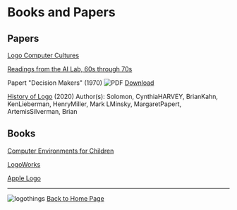 # Books and Papers

## Papers

[Logo Computer Cultures](LogoComputerCultures.md)

[Readings from the AI Lab, 60s through 70s](Papers.md)

Papert "Decision Makers" (1970) ![PDF](./images/pdf.png) [Download](./documents/PapertDecisionMaker.pdf)

[History of Logo](https://github.com/logothings/logothings/blob/master/documents/eScholarship%20UC%20item%201623m1p3.pdf) (2020)
Author(s): Solomon, CynthiaHARVEY, BrianKahn, KenLieberman, HenryMiller, Mark LMinsky, MargaretPapert, ArtemisSilverman, Brian

## Books

[Computer Environments for Children](./computerenvironments/Home.md)

[LogoWorks](./logoworks/Home.md)

[Apple Logo](AppleLogo.md)

----

![logothings](./images/logo-shadow-40.png) [Back to Home Page](Home.md)
